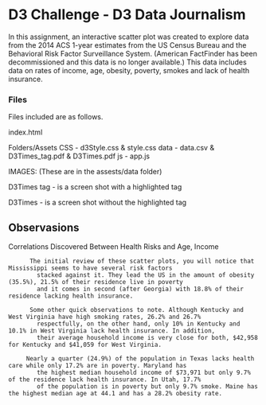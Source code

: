 # D3 Challenge - D3 Data Journalism


In this assignment, an interactive scatter plot was created to explore data from the 2014 ACS 1-year estimates from the US Census Bureau and the Behavioral Risk Factor Surveillance System. (American FactFinder has been decommissioned and this data is no longer available.) 
This data includes data on rates of income, age, obesity, poverty, smokes and lack of health insurance.

### Files
Files included are as follows.


index.html

Folders/Assets
	CSS - d3Style.css & style.css
	data - data.csv & D3Times_tag.pdf & D3Times.pdf
	js - app.js
	

IMAGES: (These are in the assests/data folder)

D3Times tag - is a screen shot with a highlighted tag

D3Times - is a screen shot without the highlighted tag

## Observasions

Correlations Discovered Between Health Risks and Age, Income

          The initial review of these scatter plots, you will notice that Mississippi seems to have several risk factors 
            stacked against it. They lead the US in the amount of obesity (35.5%), 21.5% of their residence live in poverty
            and it comes in second (after Georgia) with 18.8% of their residence lacking health insurance.

          Some other quick observations to note. Although Kentucky and West Virginia have high smoking rates, 26.2% and 26.7%
            respectfully, on the other hand, only 10% in Kentucky and 10.1% in West Virginia lack health insurance. In addition, 
            their average household income is very close for both, $42,958 for Kentucky and $41,059 for West Virginia.

         Nearly a quarter (24.9%) of the population in Texas lacks health care while only 17.2% are in poverty. Maryland has
            the highest median household income of $73,971 but only 9.7% of the residence lack health insurance. In Utah, 17.7%
            of the population is in poverty but only 9.7% smoke. Maine has the highest median age at 44.1 and has a 28.2% obesity rate.